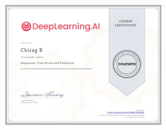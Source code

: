 [![TFDP](https://github.com/Chirag05B/Portfolio/blob/main/Certifications/TensorFlow%20Developer%20Professional%20Certificate/Sequences-Time%20Series%20and%20Prediction/Sequences-Time%20Series%20and%20Prediction_page-0001.jpg)](https://coursera.org/verify/professional-cert/QF3V72TSPUH5)

 
